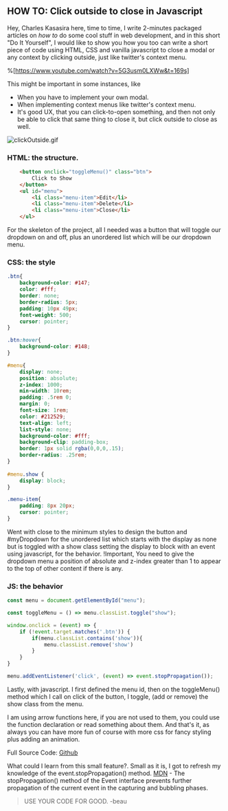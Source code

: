 ## HOW TO: Click outside to close in Javascript

Hey, Charles Kasasira here, time to time, I write 2-minutes packaged articles on *how to* do some cool stuff in web development, and in this short "Do It Yourself", I would like to show you how you too can write a short piece of code using HTML, CSS and vanilla javascript to close a modal or any context by clicking outside, just like twitter's context menu.

%[https://www.youtube.com/watch?v=5G3usm0LXWw&t=169s]

This might be important in some instances, like
- When you have to implement your own modal.
- When implementing context menus like twitter's context menu.
- It's good UX, that you can click-to-open something, and then not only be able to click that same thing to close it, but click outside to close as well.


![clickOutside.gif](https://cdn.hashnode.com/res/hashnode/image/upload/v1642485414278/ACl9ia5jo.gif)

### HTML: the structure.

```html
    <button onclick="toggleMenu()" class="btn">
        Click to Show
    </button>
    <ul id="menu">
        <li class="menu-item">Edit</li>
        <li class="menu-item">Delete</li>
        <li class="menu-item">Close</li> 
    </ul>
```


For the skeleton of the project, all I needed was a button that will toggle our dropdown on and off, plus an unordered list which will be our dropdown menu.

### CSS: the style

```CSS
.btn{
    background-color: #147;
    color: #fff;
    border: none;
    border-radius: 5px;
    padding: 10px 49px;
    font-weight: 500;
    cursor: pointer;
}

.btn:hover{
    background-color: #148;
}

#menu{
    display: none;
    position: absolute;
    z-index: 1000;
    min-width: 10rem;
    padding: .5rem 0;
    margin: 0;
    font-size: 1rem;
    color: #212529;
    text-align: left;
    list-style: none;
    background-color: #fff;
    background-clip: padding-box;
    border: 1px solid rgba(0,0,0,.15);
    border-radius: .25rem;
}
  
#menu.show {
    display: block;
}

.menu-item{
    padding: 8px 20px;
    cursor: pointer;
}  
```


Went with close to the minimum styles to design the button and #myDropdown for the unordered list which starts with the display as none but is toggled with a show class setting the display to block with an event using javascript, for the behavior. !Important, You need to give the dropdown menu a position of absolute and z-index greater than 1 to appear to the top of other content if there is any.

### JS: the behavior

```js
const menu = document.getElementById("menu");

const toggleMenu = () => menu.classList.toggle("show");

window.onclick = (event) => {
    if (!event.target.matches('.btn')) {
        if(menu.classList.contains('show')){
            menu.classList.remove('show')
        }
    }
}

menu.addEventListener('click', (event) => event.stopPropagation());
```
Lastly, with javascript. I first defined the menu id, then on the toggleMenu() method which I call on click of the button, I toggle, (add or remove) the show class from the menu.

I am using arrow functions here, if you are not used to them, you could use the function declaration or read something about them. And that's it, as always you can have more fun of course with more css for fancy styling plus adding an animation.

Full Source Code: [Github](https://github.com/CharlesKasasira/Articles-Code/tree/master/how-to-click-outside-to-close-in-javascript)

What could I learn from this small feature?. Small as it is, I got to refresh my knowledge of the event.stopPropagation() method. [MDN](https://developer.mozilla.org/en-US/docs/Web/API/Event/stopPropagation) - The stopPropagation() method of the Event interface prevents further propagation of the current event in the capturing and bubbling phases.


> USE YOUR CODE FOR GOOD. -beau